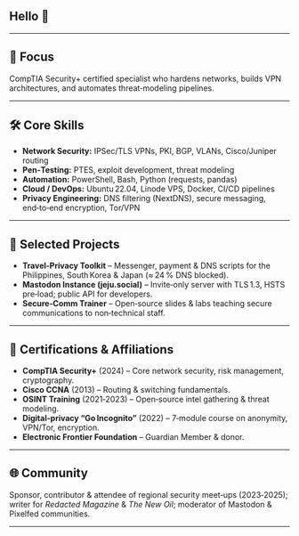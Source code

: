 ## Hello 👋    

---

## 🎯 Focus  

CompTIA Security+ certified specialist who hardens networks, builds VPN architectures, and automates threat‑modeling pipelines.

---

## 🛠️ Core Skills  

- **Network Security:** IPSec/TLS VPNs, PKI, BGP, VLANs, Cisco/Juniper routing  
- **Pen‑Testing:** PTES, exploit development, threat modeling  
- **Automation:** PowerShell, Bash, Python (requests, pandas)  
- **Cloud / DevOps:** Ubuntu 22.04, Linode VPS, Docker, CI/CD pipelines  
- **Privacy Engineering:** DNS filtering (NextDNS), secure messaging, end‑to‑end encryption, Tor/VPN  

---

## 🚀 Selected Projects  

- **Travel‑Privacy Toolkit** – Messenger, payment & DNS scripts for the Philippines, South Korea & Japan (≈ 24 % DNS blocked).  
- **Mastodon Instance (jeju.social)** – Invite‑only server with TLS 1.3, HSTS pre‑load; public API for developers.  
- **Secure‑Comm Trainer** – Open‑source slides & labs teaching secure communications to non‑technical staff.  

---

## 📜 Certifications & Affiliations  

- **CompTIA Security+** (2024) – Core network security, risk management, cryptography.  
- **Cisco CCNA** (2013) – Routing & switching fundamentals.  
- **OSINT Training** (2021‑2023) – Open‑source intel gathering & threat modeling.  
- **Digital‑privacy “Go Incognito”** (2022) – 7‑module course on anonymity, VPN/Tor, encryption.  
- **Electronic Frontier Foundation** – Guardian Member & donor.  

---

## 🌐 Community  

Sponsor, contributor & attendee of regional security meet‑ups (2023‑2025); writer for *Redacted Magazine* & *The New Oil*; moderator of Mastodon & Pixelfed communities.

---
